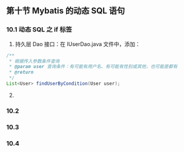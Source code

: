 ## 第十节 Mybatis 的动态 SQL 语句

### 10.1 动态 SQL 之 if 标签

1. 持久层 Dao 接口：在 IUserDao.java 文件中，添加：

```java
/**
 * 根据传入参数条件查询
 * @param user 查询条件：有可能有用户名、有可能有性别或其他，也可能是都有
 * @return
 */
List<User> findUserByCondition(User user);
```

2. 




### 10.2 



### 10.3 



### 10.4 